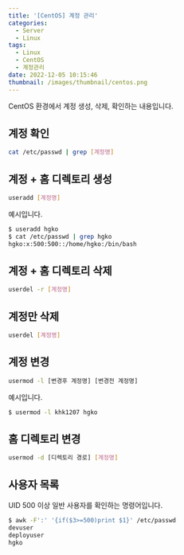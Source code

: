 ```yaml
---
title: '[CentOS] 계정 관리'
categories:
  - Server
  - Linux
tags:
  - Linux
  - CentOS
  - 계정관리
date: 2022-12-05 10:15:46
thumbnail: /images/thumbnail/centos.png
---
```


CentOS 환경에서 계정 생성, 삭제, 확인하는 내용입니다.

## 계정 확인

```bash
cat /etc/passwd | grep [계정명]
```

## 계정 + 홈 디렉토리 생성

```bash
useradd [계정명]
```

예시입니다.

```bash
$ useradd hgko
$ cat /etc/passwd | grep hgko
hgko:x:500:500::/home/hgko:/bin/bash
```

## 계정 + 홈 디렉토리 삭제

```bash
userdel -r [계정명]
```

## 계정만 삭제

```bash
userdel [계정명]
```

## 계정 변경

```bash
usermod -l [변경후 계정명] [변경전 계정명]
```

예시입니다.

```bash
$ usermod -l khk1207 hgko
```

## 홈 디렉토리 변경

```bash
usermod -d [디렉토리 경로] [계정명]
```

## 사용자 목록

UID 500 이상 일반 사용자를 확인하는 명령어입니다.

```bash
$ awk -F':' '{if($3>=500)print $1}' /etc/passwd
devuser
deployuser
hgko
```

